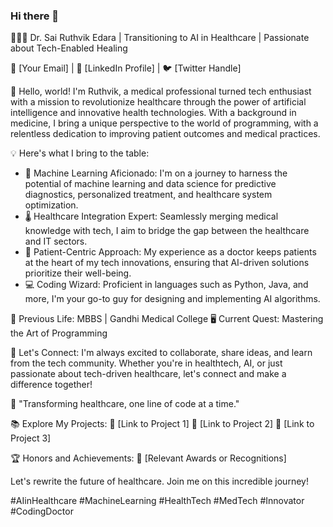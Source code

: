 ### Hi there 👋

👨‍⚕️🚀 Dr. Sai Ruthvik Edara | Transitioning to AI in Healthcare | Passionate about Tech-Enabled Healing

📧 [Your Email] | 📱 [LinkedIn Profile] | 🐦 [Twitter Handle]

👋 Hello, world! I'm Ruthvik, a medical professional turned tech enthusiast with a mission to revolutionize healthcare through the power of artificial intelligence and innovative health technologies. With a background in medicine, I bring a unique perspective to the world of programming, with a relentless dedication to improving patient outcomes and medical practices.

💡 Here's what I bring to the table:
- 🤖 Machine Learning Aficionado: I'm on a journey to harness the potential of machine learning and data science for predictive diagnostics, personalized treatment, and healthcare system optimization.
- 🌡️ Healthcare Integration Expert: Seamlessly merging medical knowledge with tech, I aim to bridge the gap between the healthcare and IT sectors.
- 💉 Patient-Centric Approach: My experience as a doctor keeps patients at the heart of my tech innovations, ensuring that AI-driven solutions prioritize their well-being.
- 💻 Coding Wizard: Proficient in languages such as Python, Java, and more, I'm your go-to guy for designing and implementing AI algorithms.

🔬 Previous Life: MBBS | Gandhi Medical College
🖥️ Current Quest: Mastering the Art of Programming 

🔗 Let's Connect: I'm always excited to collaborate, share ideas, and learn from the tech community. Whether you're in healthtech, AI, or just passionate about tech-driven healthcare, let's connect and make a difference together!

🤖 "Transforming healthcare, one line of code at a time."

📚 Explore My Projects:
🔗 [Link to Project 1]
🔗 [Link to Project 2]
🔗 [Link to Project 3]

🏆 Honors and Achievements:
🥇 [Relevant Awards or Recognitions]

Let's rewrite the future of healthcare. Join me on this incredible journey!

#AIinHealthcare #MachineLearning #HealthTech #MedTech #Innovator #CodingDoctor


<!--
**ruthvikedara/ruthvikedara** is a ✨ _special_ ✨ repository because its `README.md` (this file) appears on your GitHub profile.

Here are some ideas to get you started:

- 🔭 I’m currently working on ...
- 🌱 I’m currently learning ...
- 👯 I’m looking to collaborate on ...
- 🤔 I’m looking for help with ...
- 💬 Ask me about ...
- 📫 How to reach me: ...
- 😄 Pronouns: ...
- ⚡ Fun fact: ...
-->
